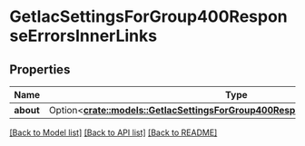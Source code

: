 # GetIacSettingsForGroup400ResponseErrorsInnerLinks

## Properties

Name | Type | Description | Notes
------------ | ------------- | ------------- | -------------
**about** | Option<[**crate::models::GetIacSettingsForGroup400ResponseErrorsInnerLinksAbout**](getIacSettingsForGroup_400_response_errors_inner_links_about.md)> |  | [optional]

[[Back to Model list]](../README.md#documentation-for-models) [[Back to API list]](../README.md#documentation-for-api-endpoints) [[Back to README]](../README.md)


